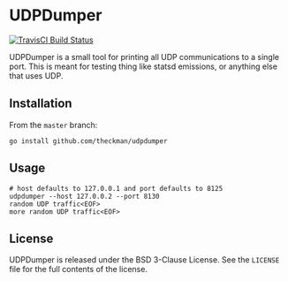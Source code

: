 # UDPDumper
[![TravisCI Build Status](https://img.shields.io/travis/theckman/udpdumper/master.svg?style=flat)](https://travis-ci.org/theckman/udpdumper)

UDPDumper is a small tool for printing all UDP communications to a single port.
This is meant for testing thing like statsd emissions, or anything else that
uses UDP.

## Installation
From the `master` branch:
```
go install github.com/theckman/udpdumper
```

## Usage
```
# host defaults to 127.0.0.1 and port defaults to 8125
udpdumper --host 127.0.0.2 --port 8130
random UDP traffic<EOF>
more random UDP traffic<EOF>

```

## License
UDPDumper is released under the BSD 3-Clause License. See the `LICENSE` file for
the full contents of the license.
